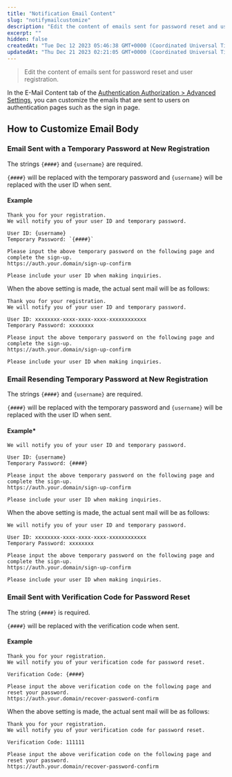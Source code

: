 ```yaml
---
title: "Notification Email Content"
slug: "notifymailcustomize"
description: "Edit the content of emails sent for password reset and user registration."
excerpt: ""
hidden: false
createdAt: "Tue Dec 12 2023 05:46:38 GMT+0000 (Coordinated Universal Time)"
updatedAt: "Thu Dec 21 2023 02:21:05 GMT+0000 (Coordinated Universal Time)"
---
```


> Edit the content of emails sent for password reset and user registration.

In the E-Mail Content tab of the <a href="https://settings.console.saasus.io/customize" target="_blank">Authentication Authorization > Advanced Settings</a>, you can customize the emails that are sent to users on authentication pages such as the sign in page.

## How to Customize Email Body

### Email Sent with a Temporary Password at New Registration
The strings `{####}` and `{username}` are required.

`{####}` will be replaced with the temporary password and `{username}` will be replaced with the user ID when sent.

#### Example

```
Thank you for your registration.
We will notify you of your user ID and temporary password.

User ID: {username}
Temporary Password: `{####}`

Please input the above temporary password on the following page and complete the sign-up.
https://auth.your.domain/sign-up-confirm

Please include your user ID when making inquiries.
```

When the above setting is made, the actual sent mail will be as follows:

```
Thank you for your registration.
We will notify you of your user ID and temporary password.

User ID: xxxxxxxx-xxxx-xxxx-xxxx-xxxxxxxxxxxx
Temporary Password: xxxxxxxx

Please input the above temporary password on the following page and complete the sign-up.
https://auth.your.domain/sign-up-confirm

Please include your user ID when making inquiries.
```

### Email Resending Temporary Password at New Registration

The strings `{####}` and `{username}` are required.

`{####}` will be replaced with the temporary password and `{username}` will be replaced with the user ID when sent.

#### Example*

```
We will notify you of your user ID and temporary password.

User ID: {username}
Temporary Password: {####}

Please input the above temporary password on the following page and complete the sign-up.
https://auth.your.domain/sign-up-confirm

Please include your user ID when making inquiries.
```

When the above setting is made, the actual sent mail will be as follows:

```
We will notify you of your user ID and temporary password.

User ID: xxxxxxxx-xxxx-xxxx-xxxx-xxxxxxxxxxxx
Temporary Password: xxxxxxxx

Please input the above temporary password on the following page and complete the sign-up.
https://auth.your.domain/sign-up-confirm

Please include your user ID when making inquiries.
```

### Email Sent with Verification Code for Password Reset

The string `{####}` is required.

`{####}` will be replaced with the verification code when sent.

#### Example

```
Thank you for your registration.
We will notify you of your verification code for password reset.

Verification Code: {####}

Please input the above verification code on the following page and reset your password.
https://auth.your.domain/recover-password-confirm
```

When the above setting is made, the actual sent mail will be as follows:

```
Thank you for your registration.
We will notify you of your verification code for password reset.

Verification Code: 111111

Please input the above verification code on the following page and reset your password.
https://auth.your.domain/recover-password-confirm
```
